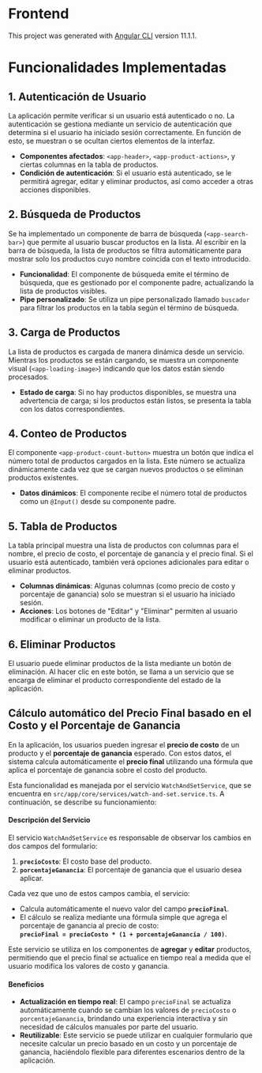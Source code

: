 # Frontend

This project was generated with [Angular CLI](https://github.com/angular/angular-cli) version 11.1.1.


# Funcionalidades Implementadas

## 1. **Autenticación de Usuario**
La aplicación permite verificar si un usuario está autenticado o no. La autenticación se gestiona mediante un servicio de autenticación que determina si el usuario ha iniciado sesión correctamente. En función de esto, se muestran o se ocultan ciertos elementos de la interfaz.

- **Componentes afectados**: `<app-header>`, `<app-product-actions>`, y ciertas columnas en la tabla de productos.
- **Condición de autenticación**: Si el usuario está autenticado, se le permitirá agregar, editar y eliminar productos, así como acceder a otras acciones disponibles.

## 2. **Búsqueda de Productos**
Se ha implementado un componente de barra de búsqueda (`<app-search-bar>`) que permite al usuario buscar productos en la lista. Al escribir en la barra de búsqueda, la lista de productos se filtra automáticamente para mostrar solo los productos cuyo nombre coincida con el texto introducido.

- **Funcionalidad**: El componente de búsqueda emite el término de búsqueda, que es gestionado por el componente padre, actualizando la lista de productos visibles.
- **Pipe personalizado**: Se utiliza un pipe personalizado llamado `buscador` para filtrar los productos en la tabla según el término de búsqueda.

## 3. **Carga de Productos**
La lista de productos es cargada de manera dinámica desde un servicio. Mientras los productos se están cargando, se muestra un componente visual (`<app-loading-image>`) indicando que los datos están siendo procesados.

- **Estado de carga**: Si no hay productos disponibles, se muestra una advertencia de carga; si los productos están listos, se presenta la tabla con los datos correspondientes.

## 4. **Conteo de Productos**
El componente `<app-product-count-button>` muestra un botón que indica el número total de productos cargados en la lista. Este número se actualiza dinámicamente cada vez que se cargan nuevos productos o se eliminan productos existentes.

- **Datos dinámicos**: El componente recibe el número total de productos como un `@Input()` desde su componente padre.

## 5. **Tabla de Productos**
La tabla principal muestra una lista de productos con columnas para el nombre, el precio de costo, el porcentaje de ganancia y el precio final. Si el usuario está autenticado, también verá opciones adicionales para editar o eliminar productos.

- **Columnas dinámicas**: Algunas columnas (como precio de costo y porcentaje de ganancia) solo se muestran si el usuario ha iniciado sesión.
- **Acciones**: Los botones de "Editar" y "Eliminar" permiten al usuario modificar o eliminar un producto de la lista.

## 6. **Eliminar Productos**
El usuario puede eliminar productos de la lista mediante un botón de eliminación. Al hacer clic en este botón, se llama a un servicio que se encarga de eliminar el producto correspondiente del estado de la aplicación.

## Cálculo automático del Precio Final basado en el Costo y el Porcentaje de Ganancia

En la aplicación, los usuarios pueden ingresar el **precio de costo** de un producto y el **porcentaje de ganancia** esperado. Con estos datos, el sistema calcula automáticamente el **precio final** utilizando una fórmula que aplica el porcentaje de ganancia sobre el costo del producto.

Esta funcionalidad es manejada por el servicio `WatchAndSetService`, que se encuentra en `src/app/core/services/watch-and-set.service.ts`. A continuación, se describe su funcionamiento:

#### Descripción del Servicio

El servicio `WatchAndSetService` es responsable de observar los cambios en dos campos del formulario:
1. **`precioCosto`**: El costo base del producto.
2. **`porcentajeGanancia`**: El porcentaje de ganancia que el usuario desea aplicar.

Cada vez que uno de estos campos cambia, el servicio:
- Calcula automáticamente el nuevo valor del campo **`precioFinal`**.
- El cálculo se realiza mediante una fórmula simple que agrega el porcentaje de ganancia al precio de costo:  
  **`precioFinal = precioCosto * (1 + porcentajeGanancia / 100)`**.

Este servicio se utiliza en los componentes de **agregar** y **editar** productos, permitiendo que el precio final se actualice en tiempo real a medida que el usuario modifica los valores de costo y ganancia.

#### Beneficios

- **Actualización en tiempo real**: El campo `precioFinal` se actualiza automáticamente cuando se cambian los valores de `precioCosto` o `porcentajeGanancia`, brindando una experiencia interactiva y sin necesidad de cálculos manuales por parte del usuario.
- **Reutilizable**: Este servicio se puede utilizar en cualquier formulario que necesite calcular un precio basado en un costo y un porcentaje de ganancia, haciéndolo flexible para diferentes escenarios dentro de la aplicación.
